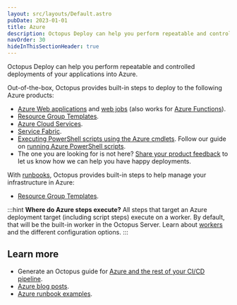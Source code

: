 ```yaml
---
layout: src/layouts/Default.astro
pubDate: 2023-01-01
title: Azure
description: Octopus Deploy can help you perform repeatable and controlled deployments of your applications into Azure.
navOrder: 30
hideInThisSectionHeader: true
---
```


Octopus Deploy can help you perform repeatable and controlled deployments of your applications into Azure.

Out-of-the-box, Octopus provides built-in steps to deploy to the following Azure products:

- [Azure Web applications](/docs/deployments/azure/deploying-a-package-to-an-azure-web-app/index.md) and [web jobs](/docs/deployments/azure/deploying-a-package-to-an-azure-web-app/deploying-web-jobs.md) (also works for [Azure Functions](https://octopus.com/blog/azure-functions)).
- [Resource Group Templates](/docs/runbooks/runbook-examples/azure/resource-groups/index.md).
- [Azure Cloud Services](/docs/deployments/azure/cloud-services/index.md).
- [Service Fabric](/docs/deployments/azure/service-fabric/index.md).
- [Executing PowerShell scripts using the Azure cmdlets](/docs/deployments/custom-scripts/azure-powershell-scripts.md). Follow our guide on [running Azure PowerShell scripts](/docs/deployments/azure/running-azure-powershell/index.md).
- The one you are looking for is not here? [Share your product feedback](https://roadmap.octopus.com/submit-idea) to let us know how we can help you have happy deployments.


With [runbooks](/docs/runbooks/index.md), Octopus provides built-in steps to help manage your infrastructure in Azure:
- [Resource Group Templates](/docs/runbooks/runbook-examples/azure/resource-groups/index.md).

:::hint
**Where do Azure steps execute?**
All steps that target an Azure deployment target (including script steps) execute on a worker.  By default, that will be the built-in worker in the Octopus Server. Learn about [workers](/docs/infrastructure/workers/index.md) and the different configuration options.
:::

## Learn more

- Generate an Octopus guide for [Azure and the rest of your CI/CD pipeline](https://octopus.com/docs/guides?destination=Azure%20websites).
- [Azure blog posts](https://octopus.com/blog/tag/azure).
- [Azure runbook examples](/docs/runbooks/runbook-examples/azure/index.md).
